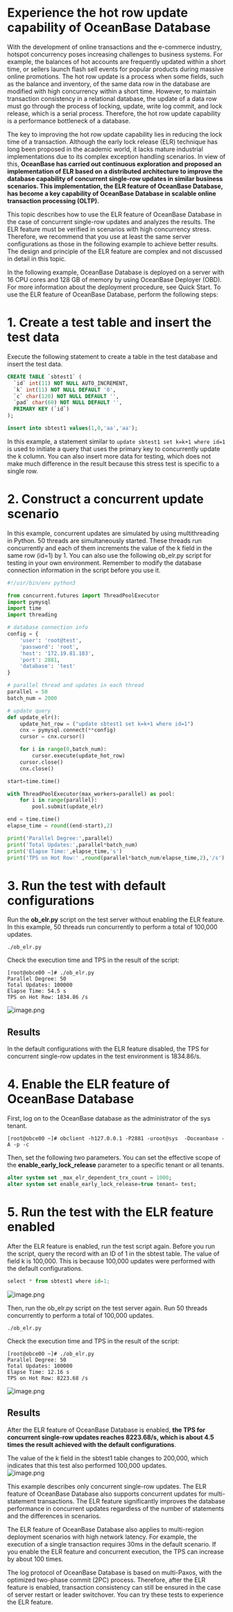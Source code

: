 # Experience the hot row update capability of OceanBase Database

With the development of online transactions and the e-commerce industry, hotspot concurrency poses increasing challenges to business systems. For example, the balances of hot accounts are frequently updated within a short time, or sellers launch flash sell events for popular products during massive online promotions. The hot row update is a process when some fields, such as the balance and inventory, of the same data row in the database are modified with high concurrency within a short time. However, to maintain transaction consistency in a relational database, the update of a data row must go through the process of locking, update, write log commit, and lock release, which is a serial process. Therefore, the hot row update capability is a performance bottleneck of a database.

The key to improving the hot row update capability lies in reducing the lock time of a transaction. Although the early lock release (ELR) technique has long been proposed in the academic world, it lacks mature industrial implementations due to its complex exception handling scenarios. In view of this, **OceanBase has carried out continuous exploration and proposed an implementation of ELR based on a distributed architecture to improve the database capability of concurrent single-row updates in similar business scenarios. This implementation, the ELR feature of OceanBase Database, has become a key capability of OceanBase Database in scalable online transaction processing (OLTP).**

This topic describes how to use the ELR feature of OceanBase Database in the case of concurrent single-row updates and analyzes the results. The ELR feature must be verified in scenarios with high concurrency stress. Therefore, we recommend that you use at least the same server configurations as those in the following example to achieve better results. The design and principle of the ELR feature are complex and not discussed in detail in this topic.

In the following example, OceanBase Database is deployed on a server with 16 CPU cores and 128 GB of memory by using OceanBase Deployer (OBD). For more information about the deployment procedure, see Quick Start. To use the ELR feature of OceanBase Database, perform the following steps:
<a name="MWUYQ"></a>

# 1. Create a test table and insert the test data
Execute the following statement to create a table in the test database and insert the test data.
```sql
CREATE TABLE `sbtest1` (
  `id` int(11) NOT NULL AUTO_INCREMENT,
  `k` int(11) NOT NULL DEFAULT '0',
  `c` char(120) NOT NULL DEFAULT '',
  `pad` char(60) NOT NULL DEFAULT '',
  PRIMARY KEY (`id`)
);

insert into sbtest1 values(1,0,'aa','aa');
```
In this example, a statement similar to `update sbtest1 set k=k+1 where id=1` is used to initiate a query that uses the primary key to concurrently update the k column. You can also insert more data for testing, which does not make much difference in the result because this stress test is specific to a single row.
<a name="UlDsf"></a>

# 2. Construct a concurrent update scenario
In this example, concurrent updates are simulated by using multithreading in Python. 50 threads are simultaneously started. These threads run concurrently and each of them increments the value of the k field in the same row (id=1) by 1. You can also use the following ob_elr.py script for testing in your own environment. Remember to modify the database connection information in the script before you use it.
```python
#!/usr/bin/env python3

from concurrent.futures import ThreadPoolExecutor
import pymysql
import time
import threading

# database connection info
config = {
    'user': 'root@test',
    'password': 'root',
    'host': '172.19.81.183',
    'port': 2881,
    'database': 'test'
}

# parallel thread and updates in each thread
parallel = 50
batch_num = 2000

# update query
def update_elr():
    update_hot_row = ("update sbtest1 set k=k+1 where id=1")
    cnx = pymysql.connect(**config)
    cursor = cnx.cursor()

    for i in range(0,batch_num):
        cursor.execute(update_hot_row)
    cursor.close()
    cnx.close()

start=time.time()

with ThreadPoolExecutor(max_workers=parallel) as pool:
    for i in range(parallel):
        pool.submit(update_elr)

end = time.time()
elapse_time = round((end-start),2)

print('Parallel Degree:',parallel)
print('Total Updates:',parallel*batch_num)
print('Elapse Time:',elapse_time,'s')
print('TPS on Hot Row:' ,round(parallel*batch_num/elapse_time,2),'/s')
```
<a name="ZJECZ"></a>

# 3. Run the test with default configurations
Run the **ob_elr.py** script on the test server without enabling the ELR feature.<br />In this example, 50 threads run concurrently to perform a total of 100,000 updates.
```shell
./ob_elr.py
```
Check the execution time and TPS in the result of the script:
```shell
[root@obce00 ~]# ./ob_elr.py
Parallel Degree: 50
Total Updates: 100000
Elapse Time: 54.5 s
TPS on Hot Row: 1834.86 /s
```
![image.png](https://intranetproxy.alipay.com/skylark/lark/0/2022/png/99622/1658100684561-47b2d443-854c-4eff-b070-867f5b38aa1c.png#clientId=ubfafa953-9d52-4&crop=0&crop=0&crop=1&crop=1&from=paste&height=137&id=uab54d6c6&margin=%5Bobject%20Object%5D&name=image.png&originHeight=274&originWidth=770&originalType=binary&ratio=1&rotation=0&showTitle=false&size=37629&status=done&style=none&taskId=u61a4f27f-d295-48b1-844e-79716a391db&title=&width=385)
<a name="pydq8"></a>

## Results
In the default configurations with the ELR feature disabled, the TPS for concurrent single-row updates in the test environment is 1834.86/s.
<a name="jOvol"></a>

# 4. Enable the ELR feature of OceanBase Database
First, log on to the OceanBase database as the administrator of the sys tenant.
```shell
[root@obce00 ~]# obclient -h127.0.0.1 -P2881 -uroot@sys  -Doceanbase -A -p -c
```

Then, set the following two parameters. You can set the effective scope of the **enable_early_lock_release** parameter to a specific tenant or all tenants.
```sql
alter system set _max_elr_dependent_trx_count = 1000;
alter system set enable_early_lock_release=true tenant= test;
```
<a name="KgTbM"></a>

# 5. Run the test with the ELR feature enabled
After the ELR feature is enabled, run the test script again. Before you run the script, query the record with an ID of 1 in the sbtest table. The value of field k is 100,000. This is because 100,000 updates were performed with the default configurations.
```python
select * from sbtest1 where id=1;
```
![image.png](https://intranetproxy.alipay.com/skylark/lark/0/2022/png/99622/1658101238429-a7f5397d-2a24-4f64-ac9c-f542ec98d113.png#clientId=ubfafa953-9d52-4&crop=0&crop=0&crop=1&crop=1&from=paste&height=207&id=u4f4e12fa&margin=%5Bobject%20Object%5D&name=image.png&originHeight=414&originWidth=1264&originalType=binary&ratio=1&rotation=0&showTitle=false&size=117037&status=done&style=none&taskId=u919ca40d-703b-4ebf-a1c9-2ab3ce871f2&title=&width=632)

Then, run the ob_elr.py script on the test server again. Run 50 threads concurrently to perform a total of 100,000 updates.
```shell
./ob_elr.py
```
Check the execution time and TPS in the result of the script:
```shell
[root@obce00 ~]# ./ob_elr.py
Parallel Degree: 50
Total Updates: 100000
Elapse Time: 12.16 s
TPS on Hot Row: 8223.68 /s
```
![image.png](https://intranetproxy.alipay.com/skylark/lark/0/2022/png/99622/1658100566664-29406c4f-d6c6-4d8d-949c-292875c34431.png#clientId=ubfafa953-9d52-4&crop=0&crop=0&crop=1&crop=1&from=paste&height=141&id=u8b4e4f58&margin=%5Bobject%20Object%5D&name=image.png&originHeight=282&originWidth=978&originalType=binary&ratio=1&rotation=0&showTitle=false&size=40126&status=done&style=none&taskId=ubdaf6d93-8c5a-46e8-ba43-3313962beaf&title=&width=489)
<a name="hXXQN"></a>

## Results
After the ELR feature of OceanBase Database is enabled, **the TPS for concurrent single-row updates reaches 8223.68/s, which is about 4.5 times the result achieved with the default configurations**.

The value of the k field in the sbtest1 table changes to 200,000, which indicates that this test also performed 100,000 updates.<br />![image.png](https://intranetproxy.alipay.com/skylark/lark/0/2022/png/99622/1658101303890-606ddabd-bb91-42fc-87d9-e21c1b80e56f.png#clientId=ubfafa953-9d52-4&crop=0&crop=0&crop=1&crop=1&from=paste&height=210&id=uf1aacccf&margin=%5Bobject%20Object%5D&name=image.png&originHeight=420&originWidth=1234&originalType=binary&ratio=1&rotation=0&showTitle=false&size=37070&status=done&style=none&taskId=ufd5a23b4-4abb-4b38-90b6-469b79d84d1&title=&width=617)

This example describes only concurrent single-row updates. The ELR feature of OceanBase Database also supports concurrent updates for multi-statement transactions. The ELR feature significantly improves the database performance in concurrent updates regardless of the number of statements and the differences in scenarios.

The ELR feature of OceanBase Database also applies to multi-region deployment scenarios with high network latency. For example, the execution of a single transaction requires 30ms in the default scenario. If you enable the ELR feature and concurrent execution, the TPS can increase by about 100 times.

The log protocol of OceanBase Database is based on multi-Paxos, with the optimized two-phase commit (2PC) process. Therefore, after the ELR feature is enabled, transaction consistency can still be ensured in the case of server restart or leader switchover. You can try these tests to experience the ELR feature.
